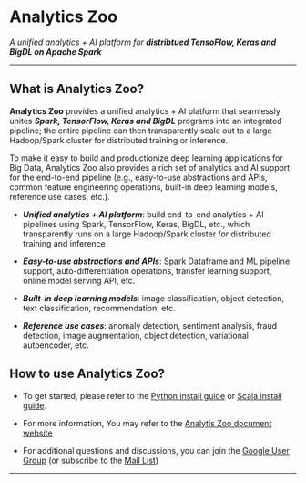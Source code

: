 # Analytics Zoo
*A unified analytics + AI platform for __distribtued TensoFlow, Keras and BigDL on Apache Spark__*

---

## What is Analytics Zoo?
__Analytics Zoo__ provides a unified analytics + AI platform that seamlessly unites *__Spark, TensorFlow, Keras and BigDL__* programs into an integrated pipeline; the entire pipeline can then transparently scale out to a large Hadoop/Spark cluster for distributed training or inference. 

To make it easy to build and productionize deep learning applications for Big Data, Analytics Zoo also provides a rich set of analytics and AI support for the end-to-end pipeline (e.g., easy-to-use abstractions and APIs, common feature engineering operations, built-in deep learning models, reference use cases, etc.).

- *__Unified analytics + AI platform__*: build end-to-end analytics + AI pipelines using Spark, TensorFlow, Keras, BigDL, etc., which transparently runs on a large Hadoop/Spark cluster for distributed training and inference

- *__Easy-to-use abstractions and APIs__*: Spark Dataframe and ML pipeline support, auto-differentiation operations, transfer learning support, online model serving API, etc. 
    
- *__Built-in deep learning models__*: image classification, object detection, text classification, recommendation, etc. 
  
- *__Reference use cases__*: anomaly detection, sentiment analysis, fraud detection, image augmentation, object detection, variational autoencoder, etc.

## How to use Analytics Zoo?
- To get started, please refer to the [Python install guide](https://analytics-zoo.github.io/master/#PythonUserGuide/install/) or [Scala install guide](https://analytics-zoo.github.io/master/#ScalaUserGuide/install/).

- For more information, You may refer to the [Analytis Zoo document website](https://analytics-zoo.github.io/)

- For additional questions and discussions, you can join the [Google User Group](https://groups.google.com/forum/#!forum/bigdl-user-group) (or subscribe to the [Mail List](mailto:bigdl-user-group+subscribe@googlegroups.com)) 

---
